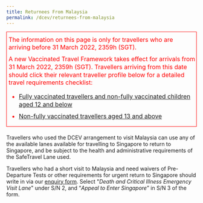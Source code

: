 ```yaml
---
title: Returnees From Malaysia
permalink: /dcev/returnees-from-malaysia
---
```


<div style="padding-left: 5px; margin-bottom:20px; font-size:16px; line-height:1.0; color:red; border-style: solid; border-width: 1px;">
	<p style="font-size:16px; margin-top:10px; margin-bottom:0px;line-height:1.3; color:red;">The information on this page is only for travellers who are arriving before 31 March 2022, 2359h (SGT).</p>
	<p style="font-size:16px; margin-top:10px; margin-bottom:0px;line-height:1.3; color:red;">A new Vaccinated Travel Framework takes effect for arrivals from 31 March 2022, 2359h (SGT). Travellers arriving from this date should click their relevant traveller profile below for a detailed travel requirements checklist:
	<ol style="list-style-type:disc;">
		<li style="font-size:16px; margin-top:10px; margin-bottom:0px;line-height:1.3; color:red;"><a href="/arriving/general-travel/fully-vaccinated" target="_blank">Fully vaccinated travellers and non-fully vaccinated children aged 12 and below</a></li>
			<li style="font-size:16px; margin-top:10px; margin-bottom:0px;line-height:1.3; color:red;"><a href="/arriving/general-travel/non-fully-vaccinated" target="_blank">Non-fully vaccinated travellers aged 13 and above</a></li>
	</ol>
	</p>
	</div>


Travellers who used the DCEV arrangement to visit Malaysia can use any of the available lanes available for travelling to Singapore  to return to Singapore, and be subject to the health and administrative requirements of the SafeTravel Lane used.

Travellers who had a short visit to Malaysia and need waivers of Pre-Departure Tests or other requirements for urgent return to Singapore should write in via our <a href="https://go.gov.sg/sto-enquiry" target="_blank">enquiry form</a>.
 Select "<i>Death and Critical Illness Emergency Visit Lane</i>" under S/N 2, and  “<i>Appeal to Enter Singapore</i>” in S/N 3 of the form.
